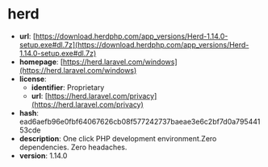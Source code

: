 # herd

- **url**: [https://download.herdphp.com/app_versions/Herd-1.14.0-setup.exe#dl.7z](https://download.herdphp.com/app_versions/Herd-1.14.0-setup.exe#dl.7z)
- **homepage**: [https://herd.laravel.com/windows](https://herd.laravel.com/windows)
- **license**:
  - **identifier**: Proprietary
  - **url**: [https://herd.laravel.com/privacy](https://herd.laravel.com/privacy)
- **hash**: ead6aefb96e0fbf64067626cb08f577242737baeae3e6c2bf7d0a79544153cde
- **description**: One click PHP development environment.Zero dependencies. Zero headaches.
- **version**: 1.14.0

